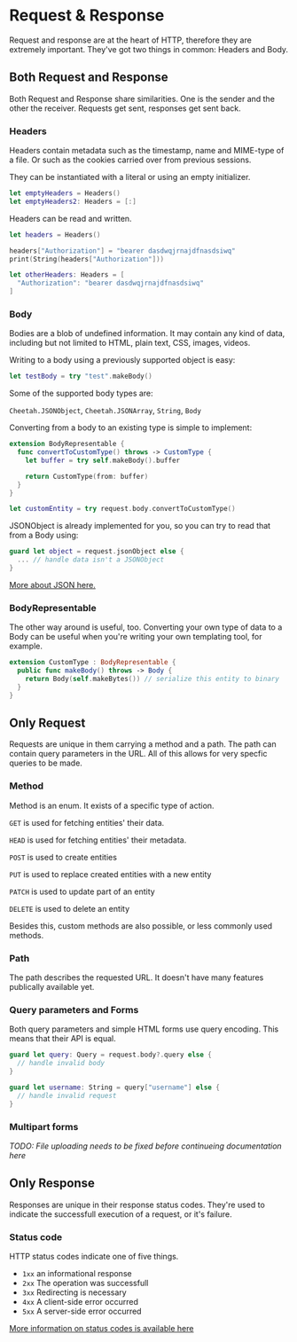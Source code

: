 # Request & Response

Request and response are at the heart of HTTP, therefore they are extremely important. They've got two things in common: Headers and Body.

## Both Request and Response

Both Request and Response share similarities. One is the sender and the other the receiver. Requests get sent, responses get sent back.

### Headers

Headers contain metadata such as the timestamp, name and MIME-type of a file. Or such as the cookies carried over from previous sessions.

They can be instantiated with a literal or using an empty initializer.

```swift
let emptyHeaders = Headers()
let emptyHeaders2: Headers = [:]
```

Headers can be read and written.

```swift
let headers = Headers()

headers["Authorization"] = "bearer dasdwqjrnajdfnasdsiwq"
print(String(headers["Authorization"]))

let otherHeaders: Headers = [
  "Authorization": "bearer dasdwqjrnajdfnasdsiwq"
]
```

### Body

Bodies are a blob of undefined information. It may contain any kind of data, including but not limited to HTML, plain text, CSS, images, videos.

Writing to a body using a previously supported object is easy:

```swift
let testBody = try "test".makeBody()
```

Some of the supported body types are:

`Cheetah.JSONObject`, `Cheetah.JSONArray`, `String`, `Body`

Converting from a body to an existing type is simple to implement:

```swift
extension BodyRepresentable {
  func convertToCustomType() throws -> CustomType {
    let buffer = try self.makeBody().buffer

    return CustomType(from: buffer)
  }
}

let customEntity = try request.body.convertToCustomType()
```

JSONObject is already implemented for you, so you can try to read that from a Body using:

```swift
guard let object = request.jsonObject else {
  ... // handle data isn't a JSONObject
}
```

[More about JSON here.](../cheetah/index.md)

### BodyRepresentable

The other way around is useful, too. Converting your own type of data to a Body can be useful when you're writing your own templating tool, for example.

```swift
extension CustomType : BodyRepresentable {
  public func makeBody() throws -> Body {
    return Body(self.makeBytes()) // serialize this entity to binary
  }
}
```

## Only Request

Requests are unique in them carrying a method and a path. The path can contain query parameters in the URL. All of this allows for very specfic queries to be made.

### Method

Method is an enum. It exists of a specific type of action.

`GET` is used for fetching entities' their data.

`HEAD` is used for fetching entities' their metadata.

`POST` is used to create entities

`PUT` is used to replace created entities with a new entity

`PATCH` is used to update part of an entity

`DELETE` is used to delete an entity

Besides this, custom methods are also possible, or less commonly used methods.

### Path

The path describes the requested URL. It doesn't have many features publically available yet.

### Query parameters and Forms

Both query parameters and simple HTML forms use query encoding. This means that their API is equal.

```swift
guard let query: Query = request.body?.query else {
  // handle invalid body
}

guard let username: String = query["username"] else {
  // handle invalid request
}
```

### Multipart forms

*TODO: File uploading needs to be fixed before continueing documentation here*

## Only Response

Responses are unique in their response status codes. They're used to indicate the successfull execution of a request, or it's failure.

### Status code

HTTP status codes indicate one of five things.

* `1xx` an informational response
* `2xx` The operation was successfull
* `3xx` Redirecting is necessary
* `4xx` A client-side error occurred
* `5xx` A server-side error occurred

[More information on status codes is available here](https://en.wikipedia.org/wiki/List_of_HTTP_status_codes)
